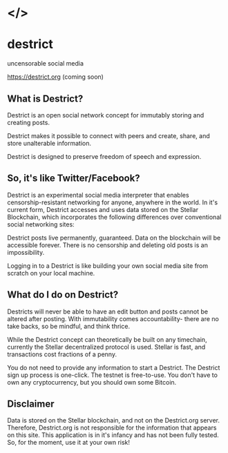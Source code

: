 # </>
# destrict
uncensorable social media

https://destrict.org (coming soon)

What is Destrict?
-----------------

Destrict is an open social network concept for immutably storing and creating posts.

Destrict makes it possible to connect with peers and create, share, and store unalterable information.

Destrict is designed to preserve freedom of speech and expression.

So, it's like Twitter/Facebook?
-------------------------------

Destrict is an experimental social media interpreter that enables censorship-resistant networking for anyone, anywhere in the world. In it's current form, Destrict accesses and uses data stored on the Stellar Blockchain, which incorporates the following differences over conventional social networking sites:

Destrict posts live permanently, guaranteed.
Data on the blockchain will be accessible forever.
There is no censorship and deleting old posts is an impossibility.

Logging in to a Destrict is like building your own social media site from scratch on your local machine. 

What do I do on Destrict?
-------------------------

Destricts will never be able to have an edit button and posts cannot be altered after posting. With immutability comes accountability- there are no take backs, so be mindful, and think thrice.

While the Destrict concept can theoretically be built on any timechain, currently the Stellar decentralized protocol is used. Stellar is fast, and transactions cost fractions of a penny.

You do not need to provide any information to start a Destrict. The Destrict sign up process is one-click.
The testnet is free-to-use. You don't have to own any cryptocurrency, but you should own some Bitcoin.

Disclaimer
----------
Data is stored on the Stellar blockchain, and not on the Destrict.org server. Therefore, Destrict.org is not responsible for the information that appears on this site. This application is in it's infancy and has not been fully tested. So, for the moment, use it at your own risk!